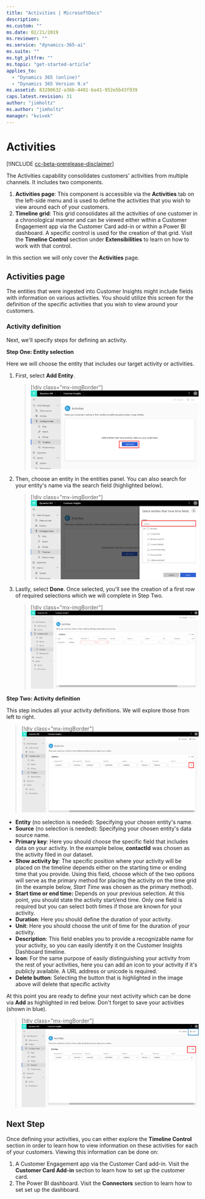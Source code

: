 ```yaml
---
title: "Activities | MicrosoftDocs"
description: 
ms.custom: ""
ms.date: 02/21/2019
ms.reviewer: ""
ms.service: "dynamics-365-ai"
ms.suite: ""
ms.tgt_pltfrm: ""
ms.topic: "get-started-article"
applies_to: 
  - "Dynamics 365 (online)"
  - "Dynamics 365 Version 9.x"
ms.assetid: 83200632-a36b-4401-ba41-952e5b43f939
caps.latest.revision: 31
author: "jimholtz"
ms.author: "jimholtz"
manager: "kvivek"
---
```

# Activities

[!INCLUDE [cc-beta-prerelease-disclaimer](../includes/cc-beta-prerelease-disclaimer.md)]

The Activities capability consolidates customers' activities from multiple channels. It includes two components.

1. **Activities page**: This component is accessible via the **Activities** tab on the left-side menu and is used to define the activities that you wish to view around each of your customers. 
2. **Timeline grid**: This grid consolidates all the activities of one customer in a chronological manner and can be viewed either within a Customer Engagement app via the Customer Card add-in or within a Power BI dashboard. A specific control is used for the creation of that grid. Visit the **Timeline Control** section under **Extensibilities** to learn on how to work with that control. 

In this section we will only cover the **Activities** page. 

## Activities page

The entities that were ingested into Customer Insights might include fields with information on various activities. You should utilize this screen for the definition of the specific activities that you wish to view around your customers.

### Activity definition

Next, we'll specify steps for defining an activity. 

**Step One: Entity selection**

Here we will choose the entity that includes our target activity or activities.

1. First, select **Add Entity**.
  
   > [!div class="mx-imgBorder"] 
   > ![](media/activities-add-entity.png "Activities add entity")

2. Then, choose an entity in the entities panel. You can also search for your entity's name via the search field (highlighted below).
   
   > [!div class="mx-imgBorder"] 
   > ![](media/activities-search-entities.png "Activities search entities")

3. Lastly, select **Done**. Once selected, you'll see the creation of a first row of required selections which we will complete in Step Two.
 
   > [!div class="mx-imgBorder"] 
   > ![](media/activities-entities-define.png "Activities define entities")

**Step Two: Activity definition**

This step includes all your activity definitions. We will explore those from left to right.

> [!div class="mx-imgBorder"] 
> ![](media/activities-entities-close.png "Activities entities close")
    
- **Entity** (no selection is needed): Specifying your chosen entity's name.
- **Source** (no selection is needed): Specifying your chosen entity's data source name.
- **Primary key**: Here you should choose the specific field that includes data on your activity. In the example below, **contactId** was chosen as the activity filed in our dataset.
- **Show activity by**: The specific position where your activity will be placed on the timeline depends either on the starting time or ending time that you provide. Using this field, choose which of the two options will serve as the primary method for placing the activity on the time grid (in the example below, *Start Time* was chosen as the primary method).
- **Start time or end time:** Depends on your previous selection. At this point, you should state the activity start/end time. Only one field is required but you can select both times if those are known for your activity.
- **Duration**: Here you should define the duration of your activity. 
- **Unit**: Here you should choose the unit of time for the duration of your activity.
- **Description**: This field enables you to provide a recognizable name for your activity, so you can easily identify it on the Customer Insights Dashboard timeline. 
- **Icon**: For the same purpose of easily distinguishing your activity from the rest of your activities, here you can add an icon to your activity if it's publicly available. A URL address or unicode is required.
- **Delete button**: Selecting the button that is highlighted in the image above will delete that specific activity
  
At this point you are ready to define your next activity which can be done via **Add** as highlighted in red below. Don't forget to save your activities (shown in blue).

> [!div class="mx-imgBorder"] 
> ![](media/activities-add-save-entity.png "Activities entities add and save")
   
## Next Step

Once defining your activities, you can either explore the **Timeline Control** section in order to learn how to view information on these activities for each of your customers. Viewing this information can be done on:

1. A Customer Engagement app via the Customer Card add-in. Visit the **Customer Card Add-in** section to learn how to set up the customer card.
2. The Power BI dashboard. Visit the **Connectors** section to learn how to set set up the dashboard. 




 
